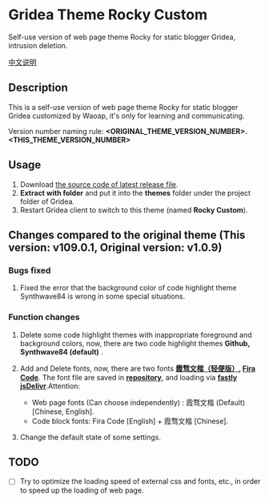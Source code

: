 # Gridea Theme Rocky Custom

Self-use version of web page theme Rocky for static blogger Gridea, intrusion deletion.

[中文说明](README_ZH.md)

## Description

This is a self-use version of web page theme Rocky for static blogger Gridea customized by Waoap, it's only for learning and communicating.

Version number naming rule: **<ORIGINAL_THEME_VERSION_NUMBER>.<THIS_THEME_VERSION_NUMBER>**

## Usage

1. Download [the source code of latest release file](https://github.com/Waoap/gridea-theme-rocky-custom/releases).
2. **Extract with folder** and put it into the **themes** folder under the project folder of Gridea.
3. Restart Gridea client to switch to this theme (named **Rocky Custom**).

## Changes compared to the original theme (This version: v109.0.1, Original version: v1.0.9)

### Bugs fixed

1. Fixed the error that the background color of code highlight theme Synthwave84 is wrong in some special situations.

### Function changes

1. Delete some code highlight themes with inappropriate foreground and background colors, now, there are two code highlight themes **Github, Synthwave84 (default)** .
2. Add and Delete fonts, now, there are two fonts **[霞骛文楷（轻便版）](https://github.com/lxgw/LxgwWenKai-Lite), [Fira Code](https://github.com/tonsky/FiraCode)**. The font file are saved in **[repository](https://github.com/Waoap/waoap.github.io/tree/main/fonts)**, and loading via **[fastly jsDelivr](https://fastly.jsdelivr.net)**.Attention:

    - Web page fonts (Can choose independently) : 霞骛文楷 (Default) [Chinese, English].
    - Code block fonts: Fira Code [English] + 霞骛文楷 [Chinese].

3. Change the default state of some settings.

## TODO

- [ ] Try to optimize the loading speed of external css and fonts, etc., in order to speed up the loading of web page.
